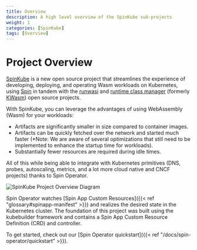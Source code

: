```yaml
---
title: Overview
description: A high level overview of the SpinKube sub-projects 
weight: 1
categories: [SpinKube]
tags: [Overview]
---
```


# Project Overview

[SpinKube](https://github.com/spinkube) is a new open source project that streamlines the experience of developing, deploying, and operating Wasm workloads on Kubernetes, using [Spin](https://github.com/fermyon/spin) in tandem with the [runwasi](https://github.com/containerd/runwasi) and [runtime class manager](https://github.com/spinkube/runtime-class-manager) (formerly [KWasm](https://kwasm.sh/)) open source projects.

With SpinKube, you can leverage the advantages of using WebAssembly (Wasm) for your workloads:

- Artifacts are significantly smaller in size compared to container images.
- Artifacts can be quickly fetched over the network and started much faster (\*Note: We are aware of several optimizations that still need to be implemented to enhance the startup time for workloads).
- Substantially fewer resources are required during idle times.

All of this while being able to integrate with Kubernetes primitives (DNS, probes, autoscaling, metrics, and a lot more cloud native and CNCF projects) thanks to Spin Operator.

![SpinKube Project Overview Diagram](/spinkube-overview-diagram.png)

Spin Operator watches [Spin App Custom Resources]({{< ref "glossary#spinapp-manifest" >}}) and realizes the desired state in the Kubernetes cluster. The foundation of this project was built using the kubebuilder framework and contains a Spin App Custom Resource Definition (CRD) and controller.

To get started, check out our [Spin Operator quickstart]({{< ref "/docs/spin-operator/quickstart" >}}).
